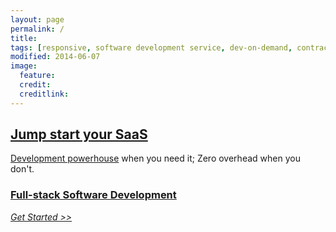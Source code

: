 ```yaml
---
layout: page
permalink: /
title:
tags: [responsive, software development service, dev-on-demand, contract, hourly, retainer, senior user experience engineer, SaaS]
modified: 2014-06-07
image:
  feature:
  credit:
  creditlink: 
---
```


## [Jump start your SaaS](/about/)
[Development powerhouse](/about/) when you need it; Zero overhead when you don't.

###	[Full-stack Software Development](/about/)
<em>[Get Started &gt;&gt;](/contact/)</em>
